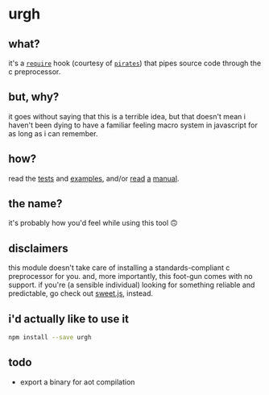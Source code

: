 
# urgh

## what?

it's a [`require`](https://devdocs.io/node~10_lts/modules#modules_require) hook (courtesy of [`pirates`](https://npmjs.org/package/pirates)) that pipes source code through the c preprocessor.

## but, why?

it goes without saying that this is a terrible idea, but that doesn't mean i haven't been dying to have a familiar feeling macro system in javascript for as long as i can remember.

## how?

read the [tests](test/index.js) and [examples](test/examples), and/or [read](https://gcc.gnu.org/onlinedocs/cpp/) [a](https://en.wikipedia.org/wiki/C_preprocessor) [manual](https://www.tutorialspoint.com/cprogramming/c_preprocessors.htm).

## the name?

it's probably how you'd feel while using this tool 🙃

## disclaimers

this module doesn't take care of installing a standards-compliant c preprocessor for you. and, more importantly, this foot-gun comes with no support. if you're (a sensible individual) looking for something reliable and predictable, go check out [sweet.js](https://www.sweetjs.org/), instead.

## i'd actually like to use it

```sh
npm install --save urgh
```

## todo

* export a binary for aot compilation
